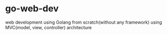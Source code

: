 # go-web-dev
web development using Golang from scratch(without any framework) using MVC(model, view, controller) architecture
